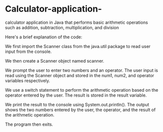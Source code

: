 # Calculator-application-
calculator application in Java that performs basic arithmetic operations such as addition, subtraction, multiplication, and division

Here's a brief explanation of the code:

We first import the Scanner class from the java.util package to read user input from the console.

We then create a Scanner object named scanner.

We prompt the user to enter two numbers and an operator. The user input is read using the Scanner object and stored in the num1, num2, and operator variables respectively.

We use a switch statement to perform the arithmetic operation based on the operator entered by the user. The result is stored in the result variable.

We print the result to the console using System.out.println(). The output shows the two numbers entered by the user, the operator, and the result of the arithmetic operation.

The program then exits.

